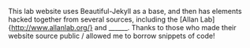 This lab website uses Beautiful-Jekyll as a base, and then has elements hacked together from several sources, including the [Allan Lab]{http://www.allanlab.org/} and ______. Thanks to those who made their website source public / allowed me to borrow snippets of code! 

